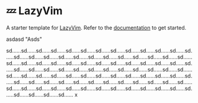 # 💤 LazyVim

A starter template for [LazyVim](https://github.com/LazyVim/LazyVim).
Refer to the [documentation](https://lazyvim.github.io/installation) to get started.

asdasd "Asds"

sd......sd......sd......sd......sd......sd......sd......sd......sd......sd......sd......sd......sd......sd......sd......sd......sd......sd......sd......sd......sd......sd......sd......sd......sd......sd......sd......sd......sd......sd......sd......sd......sd......sd......sd......sd......sd......sd......sd......sd......sd......sd......sd......sd......sd......sd......sd......sd......sd......sd......sd......sd......sd......sd......sd......sd......sd......sd......sd......sd......sd......sd......sd......sd......sd......sd......sd......sd......sd......sd......sd......sd......sd......sd......sd......sd......sd......sd......sd......sd......sd......sd......sd......sd......sd......sd......sd......sd......sd......sd......sd......sd......
x

